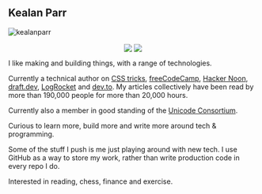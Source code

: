 ## Kealan Parr

<p align="left"> <img src="https://komarev.com/ghpvc/?username=kealanparr" alt="kealanparr" /> </p>
<p align="center">
	<a href="https://twitter.com/kealanparr" target="_blank"><img align="center" src="https://img.shields.io/badge/twitter-%231DA1F2.svg?&style=for-the-badge&logo=twitter&logoColor=white"></a>
	<a href="https://www.linkedin.com/in/kealanparr/" target="_blank"><img align="center" src="https://img.shields.io/badge/linkedin-%230077B5.svg?&style=for-the-badge&logo=linkedin&logoColor=white"></a>
</p>

I like making and building things, with a range of technologies.

Currently a technical author on [CSS tricks](https://css-tricks.com/author/keaparr/), [freeCodeCamp](https://www.freecodecamp.org/news/author/kealan/), [Hacker Noon](https://hackernoon.com/u/kealanparr), [draft.dev](https://draft.dev/learn/publii-static-site-generator), [LogRocket](https://blog.logrocket.com/author/kealanparr/) and [dev.to](https://dev.to/kealanparr). My articles collectively have been read by more than 190,000 people for more than 20,000 hours.

Currently also a member in good standing of the [Unicode Consortium](https://unicode.org/consortium/consort.html).

Curious to learn more, build more and write more around tech & programming.

Some of the stuff I push is me just playing around with new tech. I use GitHub as a way to store my work, rather than write production code in every repo I do.

 Interested in reading, chess, finance and exercise.

